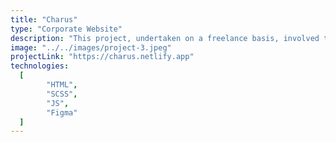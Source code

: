 ```yaml
---
title: "Charus"
type: "Corporate Website"
description: "This project, undertaken on a freelance basis, involved the creation of a corporate website using HTML, SCSS, and JavaScript. Commencing with a Figma design, I collaborated closely with a designer to enhance both the visual appeal and functionality of the site. Beyond the technical aspects, effective communication played a crucial role as I elucidated design nuances to the client. Additionally, I undertook the task of persuading the client regarding the necessity of specific changes aimed at optimizing the overall User Experience."
image: "../../images/project-3.jpeg"
projectLink: "https://charus.netlify.app"
technologies:
  [
		"HTML",
		"SCSS",
		"JS",
		"Figma"
  ]
---
```

